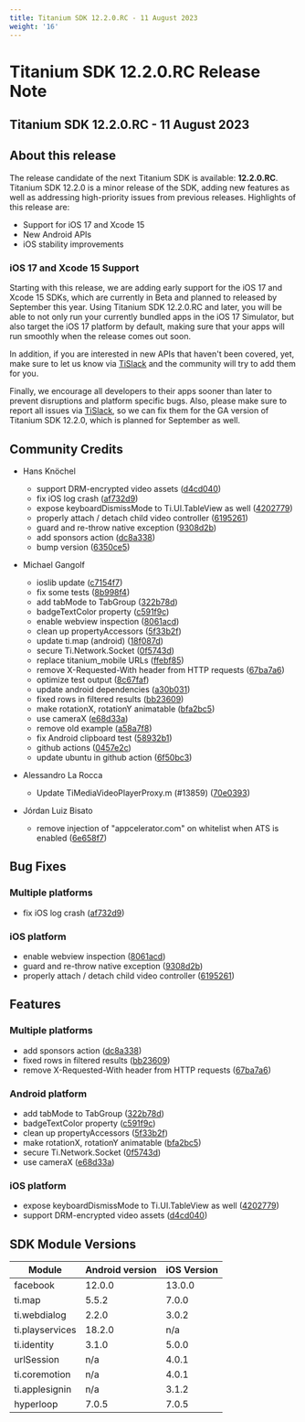 ```yaml
---
title: Titanium SDK 12.2.0.RC - 11 August 2023
weight: '16'
---
```


# Titanium SDK 12.2.0.RC Release Note

## Titanium SDK 12.2.0.RC - 11 August 2023

## About this release

The release candidate of the next Titanium SDK is available: <b>12.2.0.RC</b>. Titanium SDK 12.2.0 is a minor release of the SDK, adding new features as well as addressing high-priority issues from previous releases. Highlights of this release are:

- Support for iOS 17 and Xcode 15
- New Android APIs
- iOS stability improvements

### iOS 17 and Xcode 15 Support

Starting with this release, we are adding early support for the iOS 17 and Xcode 15 SDKs, which are currently in Beta
and planned to released by September this year. Using Titanium SDK 12.2.0.RC and later, you will be able to not only run your
currently bundled apps in the iOS 17 Simulator, but also target the iOS 17 platform by default, making sure that your apps
will run smoothly when the release comes out soon.

In addition, if you are interested in new APIs that haven't been covered, yet, make sure to let us know via [TiSlack](https://tislack.org)
and the community will try to add them for you.

Finally, we encourage all developers to their apps sooner than later to prevent disruptions and platform specific bugs. Also, please make sure
to report all issues via [TiSlack](https://tislack.org), so we can fix them for the GA version of Titanium SDK 12.2.0, which is planned
for September as well.

## Community Credits

* Hans Knöchel
  * support DRM-encrypted video assets ([d4cd040](https://github.com/tidev/titanium_mobile/commit/d4cd0402d3c0250aae589f57e62a8249210e63e1))
  * fix iOS log crash ([af732d9](https://github.com/tidev/titanium_mobile/commit/af732d91fb905388152013b0888a3b78a238274f))
  * expose keyboardDismissMode to Ti.UI.TableView as well ([4202779](https://github.com/tidev/titanium_mobile/commit/4202779b6105bd729ef5df9769aa2a0e553d866d))
  * properly attach / detach child video controller ([6195261](https://github.com/tidev/titanium_mobile/commit/619526165caa6efee82e017334c9eaf71538c98b))
  * guard and re-throw native exception ([9308d2b](https://github.com/tidev/titanium_mobile/commit/9308d2b4e3a82c3af53a58b6f477b6fb4537734e))
  * add sponsors action ([dc8a338](https://github.com/tidev/titanium_mobile/commit/dc8a33869c7aa434d91930c5666f4955dbf4647b))
  * bump version ([6350ce5](https://github.com/tidev/titanium_mobile/commit/6350ce5ca1b4dc79af3d40630c05584776a4d53a))

* Michael Gangolf
  * ioslib update ([c7154f7](https://github.com/tidev/titanium_mobile/commit/c7154f7c54f878cae335fb4bfb09648c010c57d0))
  * fix some tests ([8b998f4](https://github.com/tidev/titanium_mobile/commit/8b998f4ec8f1e76bb53f970ff4239efcbbabf175))
  * add tabMode to TabGroup ([322b78d](https://github.com/tidev/titanium_mobile/commit/322b78dd01623d957c68455383940134a308efac))
  * badgeTextColor property ([c591f9c](https://github.com/tidev/titanium_mobile/commit/c591f9c26fe8d3c25406ec6767c73ef12804e406))
  * enable webview inspection ([8061acd](https://github.com/tidev/titanium_mobile/commit/8061acdc2a985c43e4396c715eaa061c3f4770bc))
  * clean up propertyAccessors ([5f33b2f](https://github.com/tidev/titanium_mobile/commit/5f33b2f42cc0577b4b587ce701db8f9de981f610))
  * update ti.map (android) ([18f087d](https://github.com/tidev/titanium_mobile/commit/18f087d7df6d5900c0f40679dbd422cb3d371745))
  * secure Ti.Network.Socket ([0f5743d](https://github.com/tidev/titanium_mobile/commit/0f5743d8975c219cfdf0753e23c4e0c4315ac4b4))
  * replace titanium_mobile URLs ([ffebf85](https://github.com/tidev/titanium_mobile/commit/ffebf853b033a1ac5085433a2a85391f240c80cd))
  * remove X-Requested-With header from HTTP requests ([67ba7a6](https://github.com/tidev/titanium_mobile/commit/67ba7a63b9c9c713631d710986f6d93147939fec))
  * optimize test output ([8c67faf](https://github.com/tidev/titanium_mobile/commit/8c67fafb8b2b97524f2c7daef086ba17215ef390))
  * update android dependencies ([a30b031](https://github.com/tidev/titanium_mobile/commit/a30b03121dee67a7ced8e23db7a027a10fa7cf0d))
  * fixed rows in filtered results ([bb23609](https://github.com/tidev/titanium_mobile/commit/bb23609362479ea51deab620e830b6d5c851f52b))
  * make rotationX, rotationY animatable ([bfa2bc5](https://github.com/tidev/titanium_mobile/commit/bfa2bc536c779a3c111d96cc39d42752d40e45fc))
  * use cameraX ([e68d33a](https://github.com/tidev/titanium_mobile/commit/e68d33a86c05ec0dcff173128e2b3b05817fec41))
  * remove old example ([a58a7f8](https://github.com/tidev/titanium_mobile/commit/a58a7f8a31493d929cbb8f0719c6f3009da42c9a))
  * fix Android clipboard test ([58932b1](https://github.com/tidev/titanium_mobile/commit/58932b195fc0751476db0fa1af3bbc9759f734e2))
  * github actions ([0457e2c](https://github.com/tidev/titanium_mobile/commit/0457e2c49f6cb45d19b092c79f381e235f735c45))
  * update ubuntu in github action ([6f50bc3](https://github.com/tidev/titanium_mobile/commit/6f50bc38965cd8d7cf8d57a01e0bbff1d8d933d4))

* Alessandro La Rocca
  * Update TiMediaVideoPlayerProxy.m (#13859) ([70e0393](https://github.com/tidev/titanium_mobile/commit/70e0393a87357e3b3d7cb53fcf4301cbab55849c))

* Jórdan Luiz Bisato
  * remove injection of "appcelerator.com" on whitelist when ATS is enabled ([6e658f7](https://github.com/tidev/titanium_mobile/commit/6e658f71e73dd9ac34fa0553f8413113b47e0790))

## Bug Fixes

### Multiple platforms

* fix iOS log crash ([af732d9](https://github.com/tidev/titanium_mobile/commit/af732d91fb905388152013b0888a3b78a238274f))

### iOS platform

* enable webview inspection ([8061acd](https://github.com/tidev/titanium_mobile/commit/8061acdc2a985c43e4396c715eaa061c3f4770bc))
* guard and re-throw native exception ([9308d2b](https://github.com/tidev/titanium_mobile/commit/9308d2b4e3a82c3af53a58b6f477b6fb4537734e))
* properly attach / detach child video controller ([6195261](https://github.com/tidev/titanium_mobile/commit/619526165caa6efee82e017334c9eaf71538c98b))

## Features

### Multiple platforms

* add sponsors action ([dc8a338](https://github.com/tidev/titanium_mobile/commit/dc8a33869c7aa434d91930c5666f4955dbf4647b))
* fixed rows in filtered results ([bb23609](https://github.com/tidev/titanium_mobile/commit/bb23609362479ea51deab620e830b6d5c851f52b))
* remove X-Requested-With header from HTTP requests ([67ba7a6](https://github.com/tidev/titanium_mobile/commit/67ba7a63b9c9c713631d710986f6d93147939fec))

### Android platform

* add tabMode to TabGroup ([322b78d](https://github.com/tidev/titanium_mobile/commit/322b78dd01623d957c68455383940134a308efac))
* badgeTextColor property ([c591f9c](https://github.com/tidev/titanium_mobile/commit/c591f9c26fe8d3c25406ec6767c73ef12804e406))
* clean up propertyAccessors ([5f33b2f](https://github.com/tidev/titanium_mobile/commit/5f33b2f42cc0577b4b587ce701db8f9de981f610))
* make rotationX, rotationY animatable ([bfa2bc5](https://github.com/tidev/titanium_mobile/commit/bfa2bc536c779a3c111d96cc39d42752d40e45fc))
* secure Ti.Network.Socket ([0f5743d](https://github.com/tidev/titanium_mobile/commit/0f5743d8975c219cfdf0753e23c4e0c4315ac4b4))
* use cameraX ([e68d33a](https://github.com/tidev/titanium_mobile/commit/e68d33a86c05ec0dcff173128e2b3b05817fec41))

### iOS platform

* expose keyboardDismissMode to Ti.UI.TableView as well ([4202779](https://github.com/tidev/titanium_mobile/commit/4202779b6105bd729ef5df9769aa2a0e553d866d))
* support DRM-encrypted video assets ([d4cd040](https://github.com/tidev/titanium_mobile/commit/d4cd0402d3c0250aae589f57e62a8249210e63e1))

## SDK Module Versions

| Module      | Android version | iOS Version |
| ----------- | --------------- | ----------- |
| facebook | 12.0.0 | 13.0.0 |
| ti.map | 5.5.2 | 7.0.0 |
| ti.webdialog | 2.2.0 | 3.0.2 |
| ti.playservices | 18.2.0 | n/a |
| ti.identity | 3.1.0 | 5.0.0 |
| urlSession | n/a | 4.0.1 |
| ti.coremotion | n/a | 4.0.1 |
| ti.applesignin | n/a | 3.1.2 |
| hyperloop | 7.0.5 | 7.0.5 |
